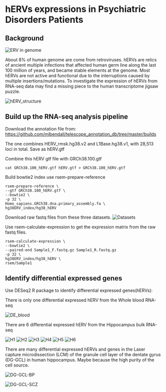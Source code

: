 
# hERVs expressions in Psychiatric Disorders Patients

## Background

![ERV in genome](./Files/Picture1.jpg)

About 8% of human genome are come from retroviruses. hERVs are relics of ancient multiple infections that affected human germ line along the last 100 million of years, and became stable elements at the genome. Most hERVs are not active and functional due to the interruptions caused by multiple insertions/mutations. To investigate the expression of hERVs from RNA-seq data may find a missing piece to the human transcriptome jigsaw puzzle.   




![hERV_structure](./Files/hERV_structure.png)


## Build up the RNA-seq analysis pipeline

Download the annotation file from: https://github.com/mlbendall/telescope_annotation_db/tree/master/builds

The one combines HERV_rmsk.hg38.v2 and L1Base.hg38.v1, with 28,513 loci in total. Save as hERV.gtf

Combine this hERV gtf file with GRCh38.100.gtf

```{bash}
cat GRCh38.100_hERV.gtf hERV.gtf > GRCh38.100_hERV.gtf
```



Build bowtie2 index use rsem-prepare-reference

```{bash}
rsem-prepare-reference \
--gtf GRCh38.100_hERV.gtf \
--bowtie2 \
-p 32 \
Homo_sapiens.GRCh38.dna.primary_assembly.fa \
hg38ERV_index/hg38_hERV
```


Download raw fastq files from these three datasets.
![Datasets](./Files/Table1.jpg)




Use rsem-calculate-expression to get the expression matrix from the raw fastq files.

```{bash}
rsem-calculate-expression \
--bowtie2 \
--paired-end Sample1_F.fastq.gz Sample1_R.fastq.gz
-p 32 \
hg38ERV_index/hg38_hERV \
rsem/Sample1
```


## Identify differential expressed genes

Use DESeq2 R package to identify differential expressed genes(hERVs):

There is only one differential expressed hERV from the Whole blood RNA-seq

![DE_blood](./Files/DE_blood.png)

There are 6 differential expressed hERV from the Hippocampus bulk RNA-seq

![H1](./Files/H1.png)
![H2](./Files/H2.png)
![H3](./Files/H3.png)
![H4](./Files/H4.png)
![H5](./Files/H5.png)
![H6](./Files/H6.png)


There are many differential expressed hERVs and genes in the Laser capture microdissection (LCM) of the granule cell layer of the dentate gyrus (DG-GCL) in human hippocampus. Maybe because the high purity of the cell source.

![DG-GCL-BP](./Files/DG-GCL-BP.png)


![DG-GCL-SCZ](./Files/DG-GCL-SCZ.png)


